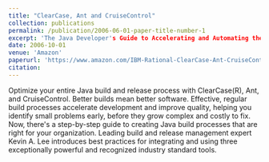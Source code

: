 ```yaml
---
title: "ClearCase, Ant and CruiseControl"
collection: publications
permalink: /publication/2006-06-01-paper-title-number-1
excerpt: 'The Java Developer's Guide to Accelerating and Automating the Build Process.'
date: 2006-10-01
venue: 'Amazon'
paperurl: 'https://www.amazon.com/IBM-Rational-ClearCase-Ant-CruiseControl/dp/0321356993/'
citation: 
---
```

Optimize your entire Java build and release process with ClearCase(R), Ant, and CruiseControl.
Better builds mean better software. Effective, regular build processes accelerate development and 
improve quality, helping you identify small problems early, before they grow complex and costly 
to fix. Now, there's a step-by-step guide to creating Java build processes that are right for your
organization. Leading build and release management expert Kevin A. Lee introduces best practices 
for integrating and using three exceptionally powerful and recognized industry standard tools.
